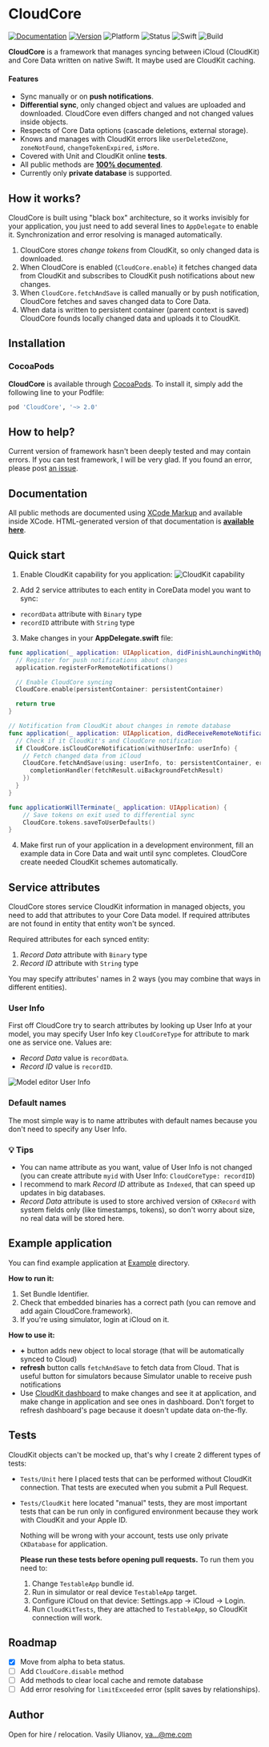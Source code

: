 # CloudCore

[![Documentation](https://sorix.github.io/CloudCore/badge.svg)](https://sorix.github.io/CloudCore/)
[![Version](https://img.shields.io/cocoapods/v/CloudCore.svg?style=flat)](https://cocoapods.org/pods/CloudCore)
![Platform](https://img.shields.io/cocoapods/p/CloudCore.svg?style=flat)
![Status](https://img.shields.io/badge/status-beta-orange.svg)
![Swift](https://img.shields.io/badge/swift-4.2-orange.svg)
![Build](https://travis-ci.org/smyrgl/CloudCore.svg?branch=master)

**CloudCore** is a framework that manages syncing between iCloud (CloudKit) and Core Data written on native Swift. It maybe used are CloudKit caching.

#### Features

- Sync manually or on **push notifications**.
- **Differential sync**, only changed object and values are uploaded and downloaded. CloudCore even differs changed and not changed values inside objects.
- Respects of Core Data options (cascade deletions, external storage).
- Knows and manages with CloudKit errors like `userDeletedZone`, `zoneNotFound`, `changeTokenExpired`, `isMore`.
- Covered with Unit and CloudKit online **tests**.
- All public methods are **[100% documented](https://sorix.github.io/CloudCore/)**.
- Currently only **private database** is supported.

## How it works?

CloudCore is built using "black box" architecture, so it works invisibly for your application, you just need to add several lines to `AppDelegate` to enable it. Synchronization and error resolving is managed automatically.

1. CloudCore stores _change tokens_ from CloudKit, so only changed data is downloaded.
2. When CloudCore is enabled (`CloudCore.enable`) it fetches changed data from CloudKit and subscribes to CloudKit push notifications about new changes.
3. When `CloudCore.fetchAndSave` is called manually or by push notification, CloudCore fetches and saves changed data to Core Data.
4. When data is written to persistent container (parent context is saved) CloudCore founds locally changed data and uploads it to CloudKit.

## Installation

### CocoaPods

**CloudCore** is available through [CocoaPods](http://cocoapods.org). To install
it, simply add the following line to your Podfile:

```ruby
pod 'CloudCore', '~> 2.0'
```

## How to help?

Current version of framework hasn't been deeply tested and may contain errors. If you can test framework, I will be very glad. If you found an error, please post [an issue](https://github.com/Sorix/CloudCore/issues).

## Documentation

All public methods are documented using [XCode Markup](https://developer.apple.com/library/content/documentation/Xcode/Reference/xcode_markup_formatting_ref/) and available inside XCode.
HTML-generated version of that documentation is [**available here**](https://sorix.github.io/CloudCore/).

## Quick start

1. Enable CloudKit capability for you application:
   ![CloudKit capability](https://cloud.githubusercontent.com/assets/5610904/25092841/28305bc0-2398-11e7-9fbf-f94c619c264f.png)

2. Add 2 service attributes to each entity in CoreData model you want to sync:

- `recordData` attribute with `Binary` type
- `recordID` attribute with `String` type

3. Make changes in your **AppDelegate.swift** file:

```swift
func application(_ application: UIApplication, didFinishLaunchingWithOptions launchOptions: [UIApplicationLaunchOptionsKey: Any]?) -> Bool {
  // Register for push notifications about changes
  application.registerForRemoteNotifications()

  // Enable CloudCore syncing
  CloudCore.enable(persistentContainer: persistentContainer)

  return true
}

// Notification from CloudKit about changes in remote database
func application(_ application: UIApplication, didReceiveRemoteNotification userInfo: [AnyHashable : Any], fetchCompletionHandler completionHandler: @escaping (UIBackgroundFetchResult) -> Void) {
  // Check if it CloudKit's and CloudCore notification
  if CloudCore.isCloudCoreNotification(withUserInfo: userInfo) {
    // Fetch changed data from iCloud
    CloudCore.fetchAndSave(using: userInfo, to: persistentContainer, error: nil, completion: { (fetchResult) in
      completionHandler(fetchResult.uiBackgroundFetchResult)
    })
  }
}

func applicationWillTerminate(_ application: UIApplication) {
	// Save tokens on exit used to differential sync
	CloudCore.tokens.saveToUserDefaults()
}
```

4. Make first run of your application in a development environment, fill an example data in Core Data and wait until sync completes. CloudCore create needed CloudKit schemes automatically.

## Service attributes

CloudCore stores service CloudKit information in managed objects, you need to add that attributes to your Core Data model. If required attributes are not found in entity that entity won't be synced.

Required attributes for each synced entity:

1. _Record Data_ attribute with `Binary` type
2. _Record ID_ attribute with `String` type

You may specify attributes' names in 2 ways (you may combine that ways in different entities).

### User Info

First off CloudCore try to search attributes by looking up User Info at your model, you may specify User Info key `CloudCoreType` for attribute to mark one as service one. Values are:

- _Record Data_ value is `recordData`.
- _Record ID_ value is `recordID`.

![Model editor User Info](https://cloud.githubusercontent.com/assets/5610904/24004400/52e0ff94-0a77-11e7-9dd9-e1e24a86add5.png)

### Default names

The most simple way is to name attributes with default names because you don't need to specify any User Info.

### 💡 Tips

- You can name attribute as you want, value of User Info is not changed (you can create attribute `myid` with User Info: `CloudCoreType: recordID`)
- I recommend to mark _Record ID_ attribute as `Indexed`, that can speed up updates in big databases.
- _Record Data_ attribute is used to store archived version of `CKRecord` with system fields only (like timestamps, tokens), so don't worry about size, no real data will be stored here.

## Example application

You can find example application at [Example](/Example/) directory.

**How to run it:**

1. Set Bundle Identifier.
2. Check that embedded binaries has a correct path (you can remove and add again CloudCore.framework).
3. If you're using simulator, login at iCloud on it.

**How to use it:**

- **+** button adds new object to local storage (that will be automatically synced to Cloud)
- **refresh** button calls `fetchAndSave` to fetch data from Cloud. That is useful button for simulators because Simulator unable to receive push notifications
- Use [CloudKit dashboard](https://icloud.developer.apple.com/dashboard/) to make changes and see it at application, and make change in application and see ones in dashboard. Don't forget to refresh dashboard's page because it doesn't update data on-the-fly.

## Tests

CloudKit objects can't be mocked up, that's why I create 2 different types of tests:

- `Tests/Unit` here I placed tests that can be performed without CloudKit connection. That tests are executed when you submit a Pull Request.
- `Tests/CloudKit` here located "manual" tests, they are most important tests that can be run only in configured environment because they work with CloudKit and your Apple ID.

  Nothing will be wrong with your account, tests use only private `CKDatabase` for application.

  **Please run these tests before opening pull requests.**
  To run them you need to:

  1. Change `TestableApp` bundle id.
  2. Run in simulator or real device `TestableApp` target.
  3. Configure iCloud on that device: Settings.app → iCloud → Login.
  4. Run `CloudKitTests`, they are attached to `TestableApp`, so CloudKit connection will work.

## Roadmap

- [x] Move from alpha to beta status.
- [ ] Add `CloudCore.disable` method
- [ ] Add methods to clear local cache and remote database
- [ ] Add error resolving for `limitExceeded` error (split saves by relationships).

## Author

Open for hire / relocation.
Vasily Ulianov, [va...@me.com](http://www.google.com/recaptcha/mailhide/d?k=01eFEpy-HM-qd0Vf6QGABTjw==&c=JrKKY2bjm0Bp58w7zTvPiQ==)
